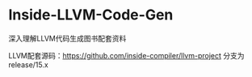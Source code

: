 # Inside-LLVM-Code-Gen
深入理解LLVM代码生成图书配套资料

LLVM配套源码：https://github.com/inside-compiler/llvm-project
分支为release/15.x
